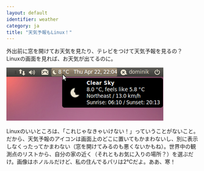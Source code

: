 ```yaml
---
layout: default
identifier: weather
category: ja
title: "天気予報もLinux！"
---
```


外出前に窓を開けてお天気を見たり、テレビをつけて天気予報を見るの？　Linuxの画面を見れば、お天気が出てるのに。

<img src="/img/weather.png" />

Linuxのいいところは、「これじゃなきゃいけない！」っていうことがないこと。だから、天気予報のアイコンは画面上のどこに置いてもかまわないし、別に表示しなくったってかまわない（窓を開けてみるのも悪くないかもね）。世界中の観測点のリストから、自分の家の近く（それともお気に入りの場所？）を選ぶだけ。画像はホノルルだけど、私の住んでるパリは2°Cだよ。ああ、寒！




